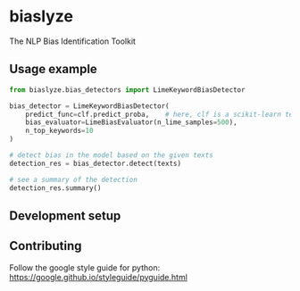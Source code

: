 # biaslyze
The NLP Bias Identification Toolkit


## Usage example

```python
from biaslyze.bias_detectors import LimeKeywordBiasDetector

bias_detector = LimeKeywordBiasDetector(
    predict_func=clf.predict_proba,    # here, clf is a scikit-learn text classification pipeline trained for a binary classification task
    bias_evaluator=LimeBiasEvaluator(n_lime_samples=500),
    n_top_keywords=10
)

# detect bias in the model based on the given texts
detection_res = bias_detector.detect(texts)

# see a summary of the detection
detection_res.summary()
```

## Development setup


## Contributing

Follow the google style guide for python: https://google.github.io/styleguide/pyguide.html

